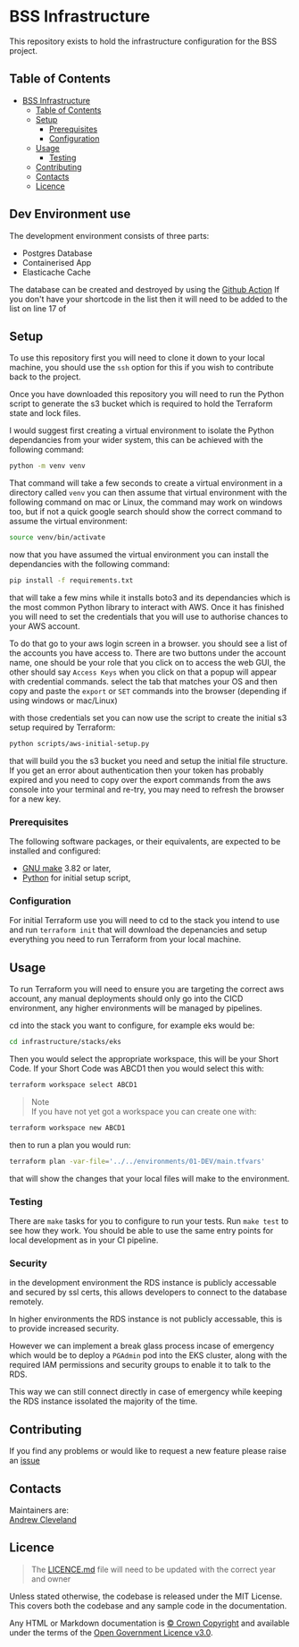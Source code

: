# BSS Infrastructure

This repository exists to hold the infrastructure configuration for the BSS project.

## Table of Contents

- [BSS Infrastructure](#bss-infrastructure)
  - [Table of Contents](#table-of-contents)
  - [Setup](#setup)
    - [Prerequisites](#prerequisites)
    - [Configuration](#configuration)
  - [Usage](#usage)
    - [Testing](#testing)
  - [Contributing](#contributing)
  - [Contacts](#contacts)
  - [Licence](#licence)

## Dev Environment use

The development environment consists of three parts:
- Postgres Database
- Containerised App
- Elasticache Cache

The database can be created and destroyed by using the [Github Action](https://github.com/NHSDigital/screening-terraform-bss/actions/workflows/create-user-database.yaml) If you don't have your shortcode in the list then it will need to be added to the list on line 17 of

## Setup

To use this repository first you will need to clone it down to your local machine, you should use the `ssh` option for this if you wish to contribute back to the project.

Once you have downloaded this repository you will need to run the Python script to generate the s3 bucket which is required to hold the Terraform state and lock files.

I would suggest first creating a virtual environment to isolate the Python dependancies from your wider system, this can be achieved with the following command:

```bash
python -m venv venv
```

That command will take a few seconds to create a virtual environment in a directory called `venv` you can then assume that virtual environment with the following command on mac or Linux, the command may work on windows too, but if not a quick google search should show the correct command to assume the virtual environment:

```bash
source venv/bin/activate
```

now that you have assumed the virtual environment you can install the dependancies with the following command:

```bash
pip install -f requirements.txt
```

that will take a few mins while it installs boto3 and its dependancies which is the most common Python library to interact with AWS. Once it has finished you will need to set the credentials that you will use to authorise chances to your AWS account.

To do that go to your aws login screen in a browser. you should see a list of the accounts you have access to. There are two buttons under the account name, one should be your role that you click on to access the web GUI, the other should say `Access Keys` when you click on that a popup will appear with credential commands. select the tab that matches your OS and then copy and paste the `export` or `SET` commands into the browser (depending if using windows or mac/Linux)

with those credentials set you can now use the script to create the initial s3 setup required by Terraform:

```bash
python scripts/aws-initial-setup.py
```

that will build you the s3 bucket you need and setup the initial file structure. If you get an error about authentication then your token has probably expired and you need to copy over the export commands from the aws console into your terminal and re-try, you may need to refresh the browser for a new key.

### Prerequisites

The following software packages, or their equivalents, are expected to be installed and configured:

- [GNU make](https://www.gnu.org/software/make/) 3.82 or later,
- [Python](https://www.python.org/) for initial setup script,

### Configuration

For initial Terraform use you will need to cd to the stack you intend to use and run `terraform init` that will download the depenancies and setup everything you need to run Terraform from your local machine.

## Usage

To run Terraform you will need to ensure you are targeting the correct aws account, any manual deployments should only go into the CICD environment, any higher environments will be managed by pipelines.

cd into the stack you want to configure, for example eks would be:

```bash
cd infrastructure/stacks/eks
```

Then you would select the appropriate workspace, this will be your Short Code. If your Short Code was ABCD1 then you would select this with:

```bash
terraform workspace select ABCD1
```

> Note \
> If you have not yet got a workspace you can create one with:

```bash
terraform workspace new ABCD1
```

then to run a plan you would run:

```bash
terraform plan -var-file='../../environments/01-DEV/main.tfvars'
```

that will show the changes that your local files will make to the environment.

### Testing

There are `make` tasks for you to configure to run your tests. Run `make test` to see how they work. You should be able to use the same entry points for local development as in your CI pipeline.

### Security

in the development environment the RDS instance is publicly accessable and secured by ssl certs, this allows developers to connect to the database remotely.

In higher environments the RDS instance is not publicly accessable, this is to provide increased security.

However we can implement a break glass process incase of emergency which would be to deploy a `PGAdmin` pod into the EKS cluster, along with the required IAM permissions and security groups to enable it to talk to the RDS.

This way we can still connect directly in case of emergency while keeping the RDS instance issolated the majority of the time.

## Contributing

If you find any problems or would like to request a new feature please raise an [issue](https://github.com/NHSDigital/screening-terraform-bss/issues)

## Contacts

Maintainers are:\
[Andrew Cleveland](https://github.com/andrew-cleveland)

## Licence

> The [LICENCE.md](./LICENCE.md) file will need to be updated with the correct year and owner

Unless stated otherwise, the codebase is released under the MIT License. This covers both the codebase and any sample code in the documentation.

Any HTML or Markdown documentation is [© Crown Copyright](https://www.nationalarchives.gov.uk/information-management/re-using-public-sector-information/uk-government-licensing-framework/crown-copyright/) and available under the terms of the [Open Government Licence v3.0](https://www.nationalarchives.gov.uk/doc/open-government-licence/version/3/).

